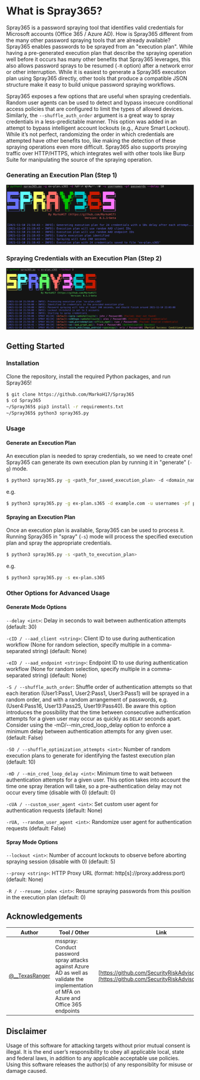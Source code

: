 # What is Spray365?
Spray365 is a password spraying tool that identifies valid credentials for Microsoft accounts (Office 365 / Azure AD). How is Spray365 different from the many other password spraying tools that are already available? Spray365 enables passwords to be sprayed from an "execution plan". While having a pre-generated execution plan that describe the spraying operation well before it occurs has many other benefits that Spray365 leverages, this also allows password sprays to be resumed (`-R` option) after a network error or other interruption. While it is easiest to generate a Spray365 execution plan using Spray365 directly, other tools that produce a compatible JSON structure make it easy to build unique password spraying workflows. 

Spray365 exposes a few options that are useful when spraying credentials. Random user agents can be used to detect and bypass insecure conditional access policies that are configured to limit the types of allowed devices. Similarly, the `--shuffle_auth_order` argument is a great way to spray credentials in a less-predictable manner. This option was added in an attempt to bypass intelligent account lockouts (e.g., Azure Smart Lockout). While it’s not perfect, randomizing the order in which credentials are attempted have other benefits too, like making the detection of these spraying operations even more difficult. Spray365 also supports proxying traffic over HTTP/HTTPS, which integrates well with other tools like Burp Suite for manipulating the source of the spraying operation.

### Generating an Execution Plan (Step 1)
![Generating Execution Plan](screenshots/basic_generation.png)

### Spraying Credentials with an Execution Plan (Step 2)
![Spraying Execution Plan](screenshots/basic_spraying.png)

## Getting Started

### Installation
Clone the repository, install the required Python packages, and run Spray365!
```bash
$ git clone https://github.com/MarkoH17/Spray365
$ cd Spray365
~/Spray365$ pip3 install -r requirements.txt
~/Spray365$ python3 spray365.py
```

### Usage
#### Generate an Execution Plan
An execution plan is needed to spray credentials, so we need to create one! Spray365 can generate its own execution plan by running it in "generate" (`-g`) mode.
```bash
$ python3 spray365.py -g <path_for_saved_execution_plan> -d <domain_name> -u <file_containing_usernames> -pf <file_containing_passwords>
```
e.g.
```bash
$ python3 spray365.py -g ex-plan.s365 -d example.com -u usernames -pf passwords
```

#### Spraying an Execution Plan
Once an execution plan is available, Spray365 can be used to process it. Running Spray365 in "spray" (`-s`) mode will process the specified execution plan and spray the appropriate credentials.
```bash
$ python3 spray365.py -s <path_to_execution_plan>
```
e.g.
```bash
$ python3 spray365.py -s ex-plan.s365
```

### Other Options for Advanced Usage
#### Generate Mode Options

`--delay <int>`: Delay in seconds to wait between authentication attempts (default: 30)

`-cID / --aad_client <string>`: Client ID to use during authentication workflow (None for random selection, specify multiple in a comma-separated string) (default: None)

`-eID / --aad_endpoint <string>`: Endpoint ID to use during authentication workflow (None for random selection, specify multiple in a comma-separated string) (default: None)

`-S / --shuffle_auth_order`: Shuffle order of authentication attempts so that each iteration (User1:Pass1, User2:Pass1, User3:Pass1) will be sprayed in a random order, and with a random arrangement of passwords, e.g. (User4:Pass16, User13:Pass25, User19:Pass40). Be aware this option introduces the possibility that the time between consecutive authentication attempts for a given user may occur as quickly as `DELAY` seconds apart. Consider using the -mD/--min_cred_loop_delay option to enforce a minimum delay between authentication attempts for any given user. (default: False)

`-SO / --shuffle_optimization_attempts <int>`: Number of random execution plans to generate for identifying the fastest execution plan (default: 10)

`-mD / --min_cred_loop_delay <int>`: Minimum time to wait between authentication attempts for a given user. This option takes into account the time one spray iteration will take, so a pre-authentication delay may not occur every time (disable with 0) (default: 0)

`-cUA / --custom_user_agent <int>`: Set custom user agent for authentication requests (default: None)

`-rUA, --random_user_agent <int>`: Randomize user agent for authentication requests (default: False)
  
#### Spray Mode Options
  
`--lockout <int>`: Number of account lockouts to observe before aborting spraying session (disable with 0) (default: 5)

`--proxy <string>`: HTTP Proxy URL (format: http[s]://proxy.address:port) (default: None)

`-R / --resume_index <int>`: Resume spraying passwords from this position in the execution plan (default: 0)


## Acknowledgements
| Author | Tool / Other | Link |
| --- | --- | --- |
| [@__TexasRanger](https://twitter.com/__TexasRanger) | msspray: Conduct password spray attacks against Azure AD as well as validate the implementation of MFA on Azure and Office 365 endpoints | [https://github.com/SecurityRiskAdvisors/msspray](https://github.com/SecurityRiskAdvisors/msspray)

## Disclaimer
Usage of this software for attacking targets without prior mutual consent is illegal. It is the end user’s responsibility to obey all applicable local, state and federal laws, in addition to any applicable acceptable use policies. Using this software releases the author(s) of any responsiblity for misuse or damage caused.
